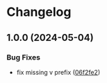 # Changelog

## 1.0.0 (2024-05-04)


### Bug Fixes

* fix missing v prefix ([06f2fe2](https://github.com/pbr0ck3r/asdf-staticcheck/commit/06f2fe2907ebf9e5c4087b336b8f18b9474e3911))
